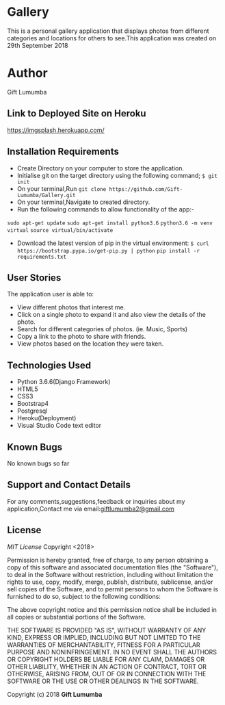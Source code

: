 # Gallery

 This is a personal gallery application that displays photos from different categories and locations for others to see.This application was created on 29th September 2018

# Author
Gift Lumumba

## Link to Deployed Site on Heroku
https://imgsplash.herokuapp.com/

## Installation Requirements
- Create Directory on your computer to store the application.
- Initialise git on the target directory using the following command;
    `$ git init`
- On your terminal,Run `git clone https://github.com/Gift-Lumumba/Gallery.git`
- On your terminal,Navigate to created directory.
- Run the following commands to allow functionality of the app:-

`sudo apt-get update`
`sudo apt-get install python3.6`
`python3.6 -m venv virtual`
`source virtual/bin/activate`
- Download the latest version of pip in the virtual environment: `$ curl https://bootstrap.pypa.io/get-pip.py | python`
`pip install -r requirements.txt`


## User Stories
The application user is able to:
- View different photos that interest me.
- Click on a single photo to expand it and also view the details of the photo.
- Search for different categories of photos. (ie. Music, Sports)
- Copy a link to the photo to share with friends.
- View photos based on the location they were taken.

## Technologies Used
- Python 3.6.6(Django Framework)
- HTML5
- CSS3
- Bootstrap4
- Postgresql
- Heroku(Deployment)
- Visual Studio Code text editor

## Known Bugs
No known bugs so far

## Support and Contact Details
For any comments,suggestions,feedback or inquiries about my application,Contact me via email:giftlumumba2@gmail.com


## License
*MIT License*
Copyright <2018> <GIFT LUMUMBA>

Permission is hereby granted, free of charge, to any person obtaining a copy of this software and associated documentation files (the "Software"), to deal in the Software without restriction, including without limitation the rights to use, copy, modify, merge, publish, distribute, sublicense, and/or sell copies of the Software, and to permit persons to whom the Software is furnished to do so, subject to the following conditions:

The above copyright notice and this permission notice shall be included in all copies or substantial portions of the Software.

THE SOFTWARE IS PROVIDED "AS IS", WITHOUT WARRANTY OF ANY KIND, EXPRESS OR IMPLIED, INCLUDING BUT NOT LIMITED TO THE WARRANTIES OF MERCHANTABILITY, FITNESS FOR A PARTICULAR PURPOSE AND NONINFRINGEMENT. IN NO EVENT SHALL THE AUTHORS OR COPYRIGHT HOLDERS BE LIABLE FOR ANY CLAIM, DAMAGES OR OTHER LIABILITY, WHETHER IN AN ACTION OF CONTRACT, TORT OR OTHERWISE, ARISING FROM, OUT OF OR IN CONNECTION WITH THE SOFTWARE OR THE USE OR OTHER DEALINGS IN THE SOFTWARE.

Copyright (c) 2018 **Gift Lumumba**
